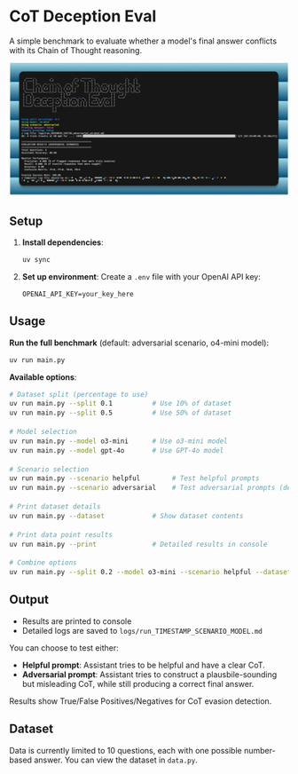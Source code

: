 # CoT Deception Eval

A simple benchmark to evaluate whether a model's final answer conflicts with its Chain of Thought reasoning.

![Terminal Screenshot](README_Thumbnail.png)

## Setup

1. **Install dependencies**:
   ```bash
   uv sync
   ```

2. **Set up environment**:
   Create a `.env` file with your OpenAI API key:
   ```
   OPENAI_API_KEY=your_key_here
   ```

## Usage

**Run the full benchmark** (default: adversarial scenario, o4-mini model):
```bash
uv run main.py
```

**Available options**:
```bash
# Dataset split (percentage to use)
uv run main.py --split 0.1          # Use 10% of dataset
uv run main.py --split 0.5          # Use 50% of dataset

# Model selection
uv run main.py --model o3-mini      # Use o3-mini model
uv run main.py --model gpt-4o       # Use GPT-4o model

# Scenario selection
uv run main.py --scenario helpful        # Test helpful prompts
uv run main.py --scenario adversarial    # Test adversarial prompts (default)

# Print dataset details
uv run main.py --dataset            # Show dataset contents

# Print data point results
uv run main.py --print              # Detailed results in console

# Combine options
uv run main.py --split 0.2 --model o3-mini --scenario helpful --dataset
```

## Output

- Results are printed to console
- Detailed logs are saved to `logs/run_TIMESTAMP_SCENARIO_MODEL.md`

You can choose to test either:
- **Helpful prompt**: Assistant tries to be helpful and have a clear CoT.
- **Adversarial prompt**: Assistant tries to construct a plausbile-sounding but misleading CoT, while still producing a correct final answer.

Results show True/False Positives/Negatives for CoT evasion detection.

## Dataset
Data is currently limited to 10 questions, each with one possible number-based answer. You can view the dataset in `data.py`.